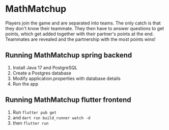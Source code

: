# MathMatchup

Players join the game and are separated into teams. The only catch is that they don't know their teammate.
They then have to answer questions to get points, which get added together with their partner's points at the end.
Teammates are revealed and the partnership with the most points wins!

## Running MathMatchup spring backend
1. Install Java 17 and PostgreSQL
2. Create a Postgres database
3. Modify application.properties with database details
4. Run the app

## Running MathMatchup flutter frontend

1. Run ```flutter pub get```
2. and ```dart run build_runner watch -d```
2. then ```flutter run```